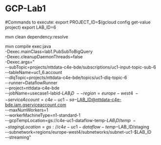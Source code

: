 # GCP-Lab1


#Commands to execute:
export PROJECT_ID=$(gcloud config get-value project)
export LAB_ID=6

mvn clean dependency:resolve

mvn compile exec:java \
-Dexec.mainClass=lab1.PubSubToBigQuery \
-Dexec.cleanupDaemonThreads=false \
-Dexec.args=" \
--subTopic=projects/nttdata-c4e-bde/subscriptions/uc1-input-topic-sub-6 \
--tableName=uc1_6.account \
--dlqTopic=projects/nttdata-c4e-bde/topics/uc1-dlq-topic-6 \
--runner=DataflowRunner \
--project=nttdata-c4e-bde \
--jobName=usecase1-labid-$LAB_ID \
--region=europe-west4 \
--serviceAccount=c4e-uc1-sa-$LAB_ID@nttdata-c4e-bde.iam.gserviceaccount.com \
--maxNumWorkers=1 \
--workerMachineType=n1-standard-1 \
--gcpTempLocation=gs://c4e-uc1-dataflow-temp-$LAB_ID/temp \
--stagingLocation=gs://c4e-uc1-dataflow-temp-$LAB_ID/staging \
--subnetwork=regions/europe-west4/subnetworks/subnet-uc1-$LAB_ID \
--streaming"

